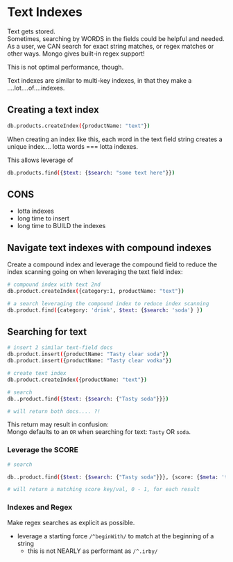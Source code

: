 # Text Indexes

Text gets stored.  
Sometimes, searching by WORDS in the fields could be helpful and needed.  
As a user, we CAN search for exact string matches, or regex matches or other ways. Mongo gives built-in regex support!

This is not optimal performance, though.

Text indexes are similar to multi-key indexes, in that they make a ....lot....of....indexes.

## Creating a text index

```bash
db.products.createIndex({productName: "text"})
```

When creating an index like this, each word in the text field string creates a unique index.... lotta words === lotta indexes.

This allows leverage of

```bash
db.products.find({$text: {$search: "some text here"}})
```

## CONS

- lotta indexes
- long time to insert
- long time to BUILD the indexes

## Navigate text indexes with compound indexes

Create a compound index and leverage the compound field to reduce the index scanning going on when leveraging the text field index:

```bash
# compound index with text 2nd
db.product.createIndex({category:1, productName: "text"})

# a search leveraging the compound index to reduce index scanning
db.product.find({category: 'drink', $text: {$search: 'soda'} })
```

## Searching for text

```bash
# insert 2 similar text-field docs
db.product.insert({productName: "Tasty clear soda"})
db.product.insert({productName: "Tasty clear vodka"})

# create text index
db.product.createIndex({productName: "text"})

# search
db..product.find({$text: {$search: {"Tasty soda"}}})

# will return both docs.... ?!
```

This return may result in confusion:  
Mongo defaults to an `OR` when searching for text: `Tasty` OR `soda`.

### Leverage the SCORE

```bash
# search

db..product.find({$text: {$search: {"Tasty soda"}}}, {score: {$meta: 'textScore'}})

# will return a matching score key/val, 0 - 1, for each result
```

### Indexes and Regex

Make regex searches as explicit as possible.

- leverage a starting force `/^beginWith/` to match at the beginning of a string
  - this is not NEARLY as performant as `/^.irby/`
